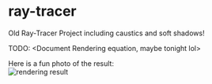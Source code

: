 # ray-tracer
Old Ray-Tracer Project including caustics and soft shadows!

TODO: 
<Document Rendering equation, maybe tonight lol>

Here is a fun photo of the result: <br>
![rendering result](https://user-images.githubusercontent.com/54962990/118700874-f616db00-b7c7-11eb-9e78-35122d0eca74.PNG)
